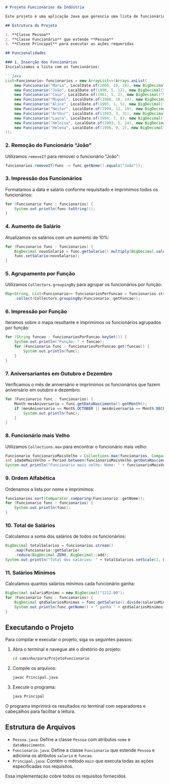```markdown
# Projeto Funcionários da Indústria

Este projeto é uma aplicação Java que gerencia uma lista de funcionários de uma indústria, realizando diversas operações conforme os requisitos especificados.

## Estrutura do Projeto

1. **Classe Pessoa**
2. **Classe Funcionário** que estende **Pessoa**
3. **Classe Principal** para executar as ações requeridas

## Funcionalidades

### 1. Inserção dos Funcionários
Inicializamos a lista com os funcionários:

```java
List<Funcionario> funcionarios = new ArrayList<>(Arrays.asList(
    new Funcionario("Maria", LocalDate.of(2000, 10, 18), new BigDecimal("2009.44"), "Operador"),
    new Funcionario("João", LocalDate.of(1990, 5, 12), new BigDecimal("2284.38"), "Operador"),
    new Funcionario("Caio", LocalDate.of(1961, 5, 2), new BigDecimal("9836.14"), "Coordenador"),
    new Funcionario("Miguel", LocalDate.of(1988, 10, 14), new BigDecimal("19119.88"), "Diretor"),
    new Funcionario("Alice", LocalDate.of(1995, 1, 5), new BigDecimal("2234.68"), "Recepcionista"),
    new Funcionario("Heitor", LocalDate.of(1999, 11, 19), new BigDecimal("1582.72"), "Operador"),
    new Funcionario("Arthur", LocalDate.of(1993, 3, 31), new BigDecimal("4071.84"), "Contador"),
    new Funcionario("Laura", LocalDate.of(1994, 7, 8), new BigDecimal("3017.45"), "Gerente"),
    new Funcionario("Heloísa", LocalDate.of(2003, 5, 24), new BigDecimal("1606.85"), "Eletricista"),
    new Funcionario("Helena", LocalDate.of(1996, 9, 2), new BigDecimal("2799.93"), "Gerente")
));
```

### 2. Remoção do Funcionário “João”
Utilizamos `removeIf` para remover o funcionário "João":

```java
funcionarios.removeIf(func -> func.getNome().equals("João"));
```

### 3. Impressão dos Funcionários
Formatamos a data e salário conforme requisitado e imprimimos todos os funcionários:

```java
for (Funcionario func : funcionarios) {
    System.out.println(func.toString());
}
```

### 4. Aumento de Salário
Atualizamos os salários com um aumento de 10%:

```java
for (Funcionario func : funcionarios) {
    BigDecimal novoSalario = func.getSalario().multiply(BigDecimal.valueOf(1.1));
    func.setSalario(novoSalario);
}
```

### 5. Agrupamento por Função
Utilizamos `Collectors.groupingBy` para agrupar os funcionários por função:

```java
Map<String, List<Funcionario>> funcionariosPorFuncao = funcionarios.stream()
    .collect(Collectors.groupingBy(Funcionario::getFuncao));
```

### 6. Impressão por Função
Iteramos sobre o mapa resultante e imprimimos os funcionários agrupados por função:

```java
for (String funcao : funcionariosPorFuncao.keySet()) {
    System.out.println("Função: " + funcao);
    for (Funcionario func : funcionariosPorFuncao.get(funcao)) {
        System.out.println(func);
    }
}
```

### 7. Aniversariantes em Outubro e Dezembro
Verificamos o mês de aniversário e imprimimos os funcionários que fazem aniversário em outubro e dezembro:

```java
for (Funcionario func : funcionarios) {
    Month mesAniversario = func.getDataNascimento().getMonth();
    if (mesAniversario == Month.OCTOBER || mesAniversario == Month.DECEMBER) {
        System.out.println(func);
    }
}
```

### 8. Funcionário mais Velho
Utilizamos `Collections.max` para encontrar o funcionário mais velho:

```java
Funcionario funcionarioMaisVelho = Collections.max(funcionarios, Comparator.comparing(func -> Period.between(func.getDataNascimento(), LocalDate.now()).getYears()));
int idadeMaisVelho = Period.between(funcionarioMaisVelho.getDataNascimento(), LocalDate.now()).getYears();
System.out.println("Funcionário mais velho: Nome: " + funcionarioMaisVelho.getNome() + ", Idade: " + idadeMaisVelho);
```

### 9. Ordem Alfabética
Ordenamos a lista por nome e imprimimos:

```java
funcionarios.sort(Comparator.comparing(Funcionario::getNome));
for (Funcionario func : funcionarios) {
    System.out.println(func);
}
```

### 10. Total de Salários
Calculamos a soma dos salários de todos os funcionários:

```java
BigDecimal totalSalarios = funcionarios.stream()
    .map(Funcionario::getSalario)
    .reduce(BigDecimal.ZERO, BigDecimal::add);
System.out.println("Total dos salários: " + totalSalarios.setScale(2, BigDecimal.ROUND_HALF_UP).toString().replace(".", ","));
```

### 11. Salários Mínimos
Calculamos quantos salários mínimos cada funcionário ganha:

```java
BigDecimal salarioMinimo = new BigDecimal("1212.00");
for (Funcionario func : funcionarios) {
    BigDecimal qtdSalariosMinimos = func.getSalario().divide(salarioMinimo, 2, BigDecimal.ROUND_HALF_UP);
    System.out.println(func.getNome() + " ganha " + qtdSalariosMinimos.toString().replace(".", ",") + " salários mínimos.");
}
```

## Executando o Projeto

Para compilar e executar o projeto, siga os seguintes passos:

1. Abra o terminal e navegue até o diretório do projeto:
   ```sh
   cd caminho/para/ProjetoFuncionario
   ```

2. Compile os arquivos:
   ```sh
   javac Principal.java
   ```

3. Execute o programa:
   ```sh
   java Principal
   ```

O programa imprimirá os resultados no terminal com separadores e cabeçalhos para facilitar a leitura.

## Estrutura de Arquivos

- `Pessoa.java`: Define a classe `Pessoa` com atributos `nome` e `dataNascimento`.
- `Funcionario.java`: Define a classe `Funcionario` que estende `Pessoa` e adiciona os atributos `salario` e `funcao`.
- `Principal.java`: Contém o método `main` que executa todas as ações especificadas nos requisitos.

Essa implementação cobre todos os requisitos fornecidos.
